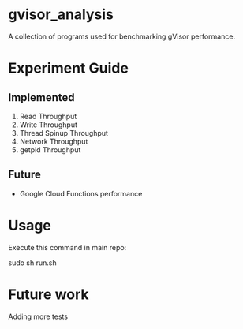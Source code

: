 # gvisor_analysis
A collection of programs used for benchmarking gVisor performance.

# Experiment Guide
## Implemented
1) Read Throughput
2) Write Throughput
3) Thread Spinup Throughput
4) Network Throughput
5) getpid Throughput

## Future
* Google Cloud Functions performance

# Usage 

Execute this command in main repo:

sudo sh run.sh

# Future work

Adding more tests
